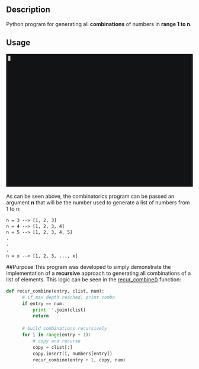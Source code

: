 ## Description
Python program for generating all **combinations** of numbers in
**range 1 to n**.

## Usage
<p align="center">
  <img src="https://github.com/RagingTiger/gifs/raw/master/combinatorics.gif"/>
</p>

As can be seen above, the combinatorics program can be passed an argument
**n** that will be the number used to generate a list of numbers from 1 to n:
```
n = 3 --> [1, 2, 3]
n = 4 --> [1, 2, 3, 4]
n = 5 --> [1, 2, 3, 4, 5]
.
.
.
n = x --> [1, 2, 3, ..., x]
```

##Purpose
This program was developed to simply demonstrate the implementation of a
**recursive** approach to generating all combinations of a list of elements.
This logic can be seen in the [recur_combine()](https://github.com/RagingTiger/combinatorics/blob/464c2c82d839c80ba3ac36ea59a429e7545d5feb/combinatorics.py#L50-L65) function:

```python
def recur_combine(entry, clist, num):
      # if max depth reached, print combo
      if entry == num:
          print ''.join(clist)
          return

      # build combinations recursively
      for i in range(entry + 1):
          # copy and recurse
          copy = clist[:]
          copy.insert(i, numbers[entry])
          recur_combine(entry + 1, copy, num)
```
